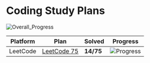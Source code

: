 # Coding Study Plans

![Overall_Progress](https://img.shields.io/badge/Overall_Progress-14%2F75%20%2819%25%29-blue)

| Platform | Plan | Solved | Progress |
|----------|------|--------|----------|
| LeetCode | [LeetCode 75](leetcode/studyplans/leetcode-75/README.md) | **14/75** | ![Progress](https://img.shields.io/badge/Progress-19%25-orange) |
